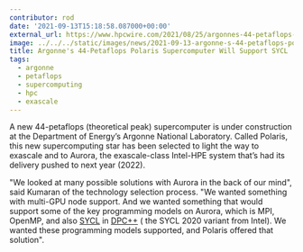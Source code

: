 ```yaml
---
contributor: rod
date: '2021-09-13T15:18:58.087000+00:00'
external_url: https://www.hpcwire.com/2021/08/25/argonnes-44-petaflops-polaris-system-will-be-testbed-for-aurora-exascale-era/
image: ../../../static/images/news/2021-09-13-argonne-s-44-petaflops-polaris-supercomputer-will-support-sycl.webp
title: Argonne's 44-Petaflops Polaris Supercomputer Will Support SYCL
tags:
  - argonne
  - petaflops
  - supercomputing
  - hpc
  - exascale
---
```


A new 44-petaflops (theoretical peak) supercomputer is under construction at the Department of Energy’s Argonne National
Laboratory. Called Polaris, this new supercomputing star has been selected to light the way to exascale and to Aurora,
the exascale-class Intel-HPE system that’s had its delivery pushed to next year (2022).

"We looked at many possible solutions with Aurora in the back of our mind", said Kumaran of the technology selection
process. "We wanted something with multi-GPU node support. And we wanted something that would support some of the key
programming models on Aurora, which is MPI, OpenMP, and also [SYCL](https://www.khronos.org/registry/SYCL/)
in [DPC++](https://software.intel.com/content/www/us/en/develop/documentation/oneapi-programming-guide/top/oneapi-programming-model/data-parallel-c-dpc.html) (
the SYCL 2020 variant from Intel). We wanted these programming models supported, and Polaris offered that solution".
